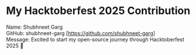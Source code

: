# My Hacktoberfest 2025 Contribution

Name: Shubhneet Garg  
GitHub: shubhneet-garg [https://github.com/shubhneet-garg]  
Message: Excited to start my open-source journey through Hacktoberfest 2025 🎉
